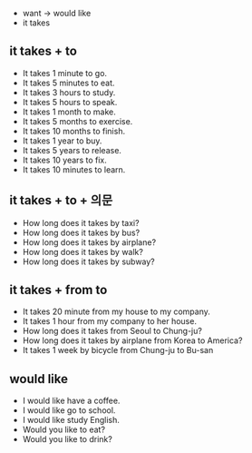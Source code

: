 - want -> would like
- it takes

## it takes + to
- It takes 1 minute to go.
- It takes 5 minutes to eat.
- It takes 3 hours to study.
- It takes 5 hours to speak.
- It takes 1 month to make.
- It takes 5 months to exercise.
- It takes 10 months to finish.
- It takes 1 year to buy.
- It takes 5 years to release.
- It takes 10 years to fix.
- It takes 10 minutes to learn.

## it takes + to + 의문
- How long does it takes by taxi?
- How long does it takes by bus?
- How long does it takes by airplane?
- How long does it takes by walk?
- How long does it takes by subway?

## it takes + from to
- It takes 20 minute from my house to my company.
- It takes 1 hour from my company to her house.
- How long does it takes from Seoul to Chung-ju?
- How long does it takes by airplane from Korea to America?
- It takes 1 week by bicycle from Chung-ju to Bu-san

## would like
- I would like have a coffee.
- I would like go to school.
- I would like study English.
- Would you like to eat?
- Would you like to drink?

